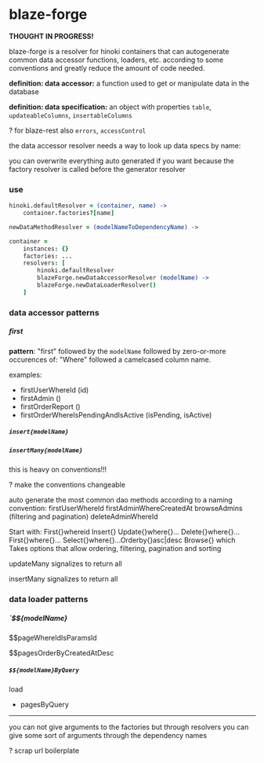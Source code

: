 # blaze-forge

**THOUGHT IN PROGRESS!**

blaze-forge is a resolver for hinoki containers that can autogenerate
common data accessor functions, loaders, etc.
according to some conventions
and greatly reduce the amount of code needed.

**definition: data accessor:** a function used to get or manipulate
data in the database

**definition: data specification:** an object with properties
`table`, `updateableColumns`, `insertableColumns`

? for blaze-rest also `errors`, `accessControl`

the data accessor resolver needs a way to look up data specs by name:

you can overwrite everything auto generated if you want
because the factory resolver is called before the generator resolver

### use

```coffeescript
hinoki.defaultResolver = (container, name) ->
    container.factories?[name]

newDataMethodResolver = (modelNameToDependencyName) ->

container =
    instances: {}
    factories: ...
    resolvers: [
        hinoki.defaultResolver
        blazeForge.newDataAccessorResolver (modelName) ->
        blazeForge.newDataLoaderResolver()
    ]
```

### data accessor patterns

##### first

**pattern**: "first" followed by the `modelName` followed by zero-or-more
occurences of: "Where" followed a camelcased column name.

examples:

- firstUserWhereId (id)
- firstAdmin ()
- firstOrderReport ()
- firstOrderWhereIsPendingAndIsActive (isPending, isActive)

##### `insert{modelName}`

##### `insertMany{modelName}`

this is heavy on conventions!!!

? make the conventions changeable

auto generate the most common dao methods according to a naming convention:
firstUserWhereId
firstAdminWhereCreatedAt
browseAdmins (filtering and pagination)
deleteAdminWhereId

Start with: First{}whereid
Insert{}
Update{}where{}...
Delete{}where{}...
First{}where{}...
Select{}where{}...Orderby{}asc|desc
Browse{} which Takes options that allow ordering, filtering, pagination and sorting

updateMany signalizes to return all

insertMany signalizes to return all

### data loader patterns

##### `$${modelName}

$$pageWhereIdIsParamsId

$$pagesOrderByCreatedAtDesc

##### `$${modelName}ByQuery`

load 

- pagesByQuery

---

you can not give arguments to the factories
but through resolvers you can give some sort of arguments
through the dependency names

? scrap url boilerplate
